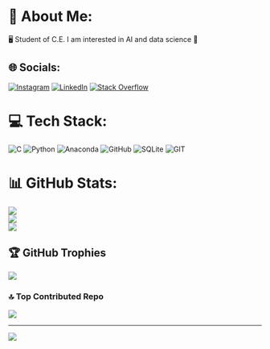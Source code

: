 # 💫 About Me:
🖥️ Student of C.E.  I am interested in AI and data science 🐍


## 🌐 Socials:
[![Instagram](https://img.shields.io/badge/Instagram-%23E4405F.svg?logo=Instagram&logoColor=white)](https://instagram.com/@burak.erguven) [![LinkedIn](https://img.shields.io/badge/LinkedIn-%230077B5.svg?logo=linkedin&logoColor=white)](https://www.linkedin.com/in/burak-erg%C3%BCven-b14471265/) [![Stack Overflow](https://img.shields.io/badge/-Stackoverflow-FE7A16?logo=stack-overflow&logoColor=white)](https://stackoverflow.com/users/BurakErgüven) 

# 💻 Tech Stack:
![C](https://img.shields.io/badge/c-%2300599C.svg?style=flat&logo=c&logoColor=white) ![Python](https://img.shields.io/badge/python-3670A0?style=flat&logo=python&logoColor=ffdd54) ![Anaconda](https://img.shields.io/badge/Anaconda-%2344A833.svg?style=flat&logo=anaconda&logoColor=white) ![GitHub](https://img.shields.io/badge/GitHub-%23121011.svg?style=flat&logo=github&logoColor=white) ![SQLite](https://img.shields.io/badge/sqlite-%2307405e.svg?style=flat&logo=sqlite&logoColor=white) ![GIT](https://img.shields.io/badge/Git-fc6d26?style=flat&logo=git&logoColor=white)
# 📊 GitHub Stats:
![](https://github-readme-stats.vercel.app/api?username=BurakErguvn&theme=nightowl&hide_border=true&include_all_commits=false&count_private=false)<br/>
![](https://github-readme-streak-stats.herokuapp.com/?user=BurakErguvn&theme=nightowl&hide_border=true)<br/>
![](https://github-readme-stats.vercel.app/api/top-langs/?username=BurakErguvn&theme=nightowl&hide_border=true&include_all_commits=false&count_private=false&layout=compact)

## 🏆 GitHub Trophies
![](https://github-profile-trophy.vercel.app/?username=BurakErguvn&theme=radical&no-frame=false&no-bg=true&margin-w=4)

### 🔝 Top Contributed Repo
![](https://github-contributor-stats.vercel.app/api?username=BurakErguvn&limit=5&theme=tokyonight&combine_all_yearly_contributions=true)

---
[![](https://visitcount.itsvg.in/api?id=BurakErguvn&icon=6&color=0)](https://visitcount.itsvg.in)

<!-- Proudly created with GPRM ( https://gprm.itsvg.in ) -->
